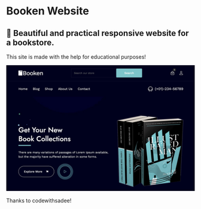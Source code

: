 # Booken Website

## :smiling_face_with_three_hearts: Beautiful and practical responsive website for a bookstore.
This site is made with the help for educational purposes!

![preview img](/preview.jpeg)

Thanks to codewithsadee!

